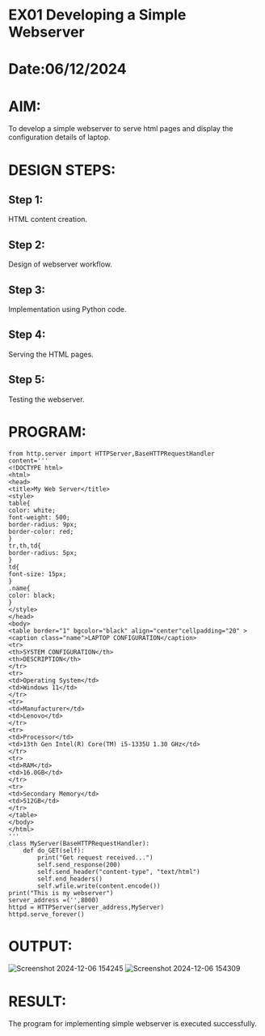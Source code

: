 # EX01 Developing a Simple Webserver

# Date:06/12/2024
# AIM:
To develop a simple webserver to serve html pages and display the configuration details of laptop.

# DESIGN STEPS:
## Step 1:
HTML content creation.

## Step 2:
Design of webserver workflow.

## Step 3:
Implementation using Python code.

## Step 4:
Serving the HTML pages.

## Step 5:
Testing the webserver.

# PROGRAM:
```
from http.server import HTTPServer,BaseHTTPRequestHandler
content='''
<!DOCTYPE html>
<html>
<head>
<title>My Web Server</title>
<style>
table{
color: white;
font-weight: 500;
border-radius: 9px;
border-color: red;
}
tr,th,td{
border-radius: 5px;
}
td{
font-size: 15px;
}
.name{
color: black;
}
</style>
</head>
<body>
<table border="1" bgcolor="black" align="center"cellpadding="20" >
<caption class="name">LAPTOP CONFIGURATION</caption>
<tr>
<th>SYSTEM CONFIGURATION</th>
<th>DESCRIPTION</th>
</tr>
<tr>
<td>Operating System</td>
<td>Windows 11</td>
</tr>
<tr>
<td>Manufacturer</td>
<td>Lenovo</td>
</tr>
<tr>
<td>Processor</td>
<td>13th Gen Intel(R) Core(TM) i5-1335U 1.30 GHz</td>
</tr>
<tr>
<td>RAM</td>
<td>16.0GB</td>
</tr>
<tr>
<td>Secondary Memory</td>
<td>512GB</td>
</tr>
</table>
</body>
</html>
'''
class MyServer(BaseHTTPRequestHandler):
    def do_GET(self):
        print("Get request received...")
        self.send_response(200)
        self.send_header("content-type", "text/html")
        self.end_headers()
        self.wfile.write(content.encode())
print("This is my webserver")
server_address =('',8000)
httpd = HTTPServer(server_address,MyServer)
httpd.serve_forever()
```

# OUTPUT:
![Screenshot 2024-12-06 154245](https://github.com/user-attachments/assets/5116b357-90c2-4b13-8ef6-ae2a1016d205)
![Screenshot 2024-12-06 154309](https://github.com/user-attachments/assets/1d4a567f-a49f-40a1-bc03-fa2011c91455)


# RESULT:
The program for implementing simple webserver is executed successfully.

